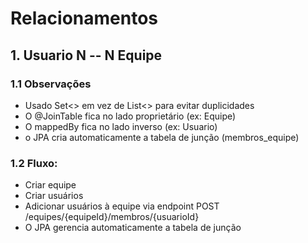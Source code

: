 # Relacionamentos

## 1. Usuario N -- N Equipe
### 1.1 Observações
* Usado Set<> em vez de List<> para evitar duplicidades
* O @JoinTable fica no lado proprietário (ex: Equipe)
* O mappedBy fica no lado inverso (ex: Usuario)
* o JPA cria automaticamente a tabela de junção (membros_equipe)

### 1.2 Fluxo:
* Criar equipe
* Criar usuários
* Adicionar usuários à equipe via endpoint POST /equipes/{equipeId}/membros/{usuarioId}
* O JPA gerencia automaticamente a tabela de junção 